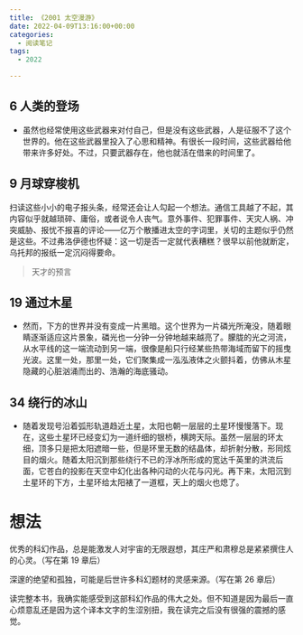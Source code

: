 ```yaml
---
title: 《2001 太空漫游》
date: 2022-04-09T13:16:00+00:00
categories:
  - 阅读笔记
tags:
  - 2022

---
```

## 6 人类的登场

  * 虽然也经常使用这些武器来对付自己，但是没有这些武器，人是征服不了这个世界的。他在这些武器里投入了心思和精神。有很长一段时间，这些武器给他带来许多好处。不过，只要武器存在，他也就活在借来的时间里了。

## 9 月球穿梭机

扫读这些小小的电子报头条，经常还会让人勾起一个想法。通信工具越了不起，其内容似乎就越琐碎、庸俗，或者说令人丧气。意外事件、犯罪事件、天灾人祸、冲突威胁、报忧不报喜的评论——亿万个散播进太空的字词里，关切的主题似乎仍然是这些。不过弗洛伊德也怀疑：这一切是否一定就代表糟糕？很早以前他就断定，乌托邦的报纸一定沉闷得要命。

<blockquote class="wp-block-quote">
  <p>
    天才的预言
  </p>
</blockquote>

## 19 通过木星

  * 然而，下方的世界并没有变成一片黑暗。这个世界为一片磷光所淹没，随着眼睛逐渐适应这片景象，磷光也一分钟一分钟地越来越亮了。朦胧的光之河流，从水平线的这一端流动到另一端，很像是船只行经某些热带海域而留下的摇曳光波。这里一处，那里一处，它们聚集成一泓泓液体之火颤抖着，仿佛从木星隐藏的心脏汹涌而出的、浩瀚的海底骚动。

## 34 绕行的冰山

  * 随着发现号沿着弧形轨道趋近土星，太阳也朝一层层的土星环慢慢落下。现在，这些土星环已经变幻为一道纤细的银桥，横跨天际。虽然一层层的环太细，顶多只是把太阳遮暗一些，但是环里无数的结晶体，却折射分散，形同炫目的烟火。随着太阳沉到那些绕行不已的浮冰所形成的宽达千英里的洪流后面，它苍白的投影在天空中幻化出各种闪动的火花与闪光。再下来，太阳沉到土星环的下方，土星环给太阳裱了一道框，天上的烟火也熄了。

# 想法

优秀的科幻作品，总是能激发人对宇宙的无限遐想，其庄严和肃穆总是紧紧撰住人的心灵。（写在第 19 章后）

深邃的绝望和孤独，可能是后世许多科幻题材的灵感来源。（写在第 26 章后）

读完整本书，我确实能感受到这部科幻作品的伟大之处。但不知道是因为最后一直心烦意乱还是因为这个译本文字的生涩别扭，我在读完之后没有很强的震撼的感觉。